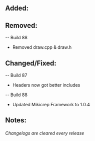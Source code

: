 ## Added:

## Removed:
-- Build 88
- Removed draw.cpp & draw.h

## Changed/Fixed:
-- Build 87
- Headers now got better includes

-- Build 88
- Updated Mikicrep Framework to 1.0.4

## Notes:


###### Changelogs are cleared every release